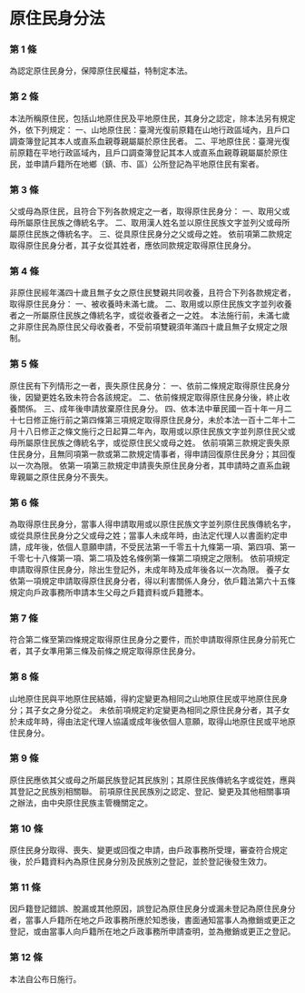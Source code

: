 # 原住民身分法

### 第 1 條

為認定原住民身分，保障原住民權益，特制定本法。

### 第 2 條

本法所稱原住民，包括山地原住民及平地原住民，其身分之認定，除本法另有規定外，依下列規定：
一、山地原住民：臺灣光復前原籍在山地行政區域內，且戶口調查簿登記其本人或直系血親尊親屬屬於原住民者。
二、平地原住民：臺灣光復前原籍在平地行政區域內，且戶口調查簿登記其本人或直系血親尊親屬屬於原住民，並申請戶籍所在地鄉（鎮、市、區）公所登記為平地原住民有案者。

### 第 3 條

父或母為原住民，且符合下列各款規定之一者，取得原住民身分：
一、取用父或母所屬原住民族之傳統名字。
二、取用漢人姓名並以原住民族文字並列父或母所屬原住民族之傳統名字。
三、從具原住民身分之父或母之姓。
依前項第二款規定取得原住民身分者，其子女從其姓者，應依同款規定取得原住民身分。

### 第 4 條

非原住民經年滿四十歲且無子女之原住民雙親共同收養，且符合下列各款規定者，取得原住民身分：
一、被收養時未滿七歲。
二、取用或以原住民族文字並列收養者之一所屬原住民族之傳統名字，或從收養者之一之姓。
本法施行前，未滿七歲之非原住民為原住民父母收養者，不受前項雙親須年滿四十歲且無子女規定之限制。

### 第 5 條

原住民有下列情形之一者，喪失原住民身分：
一、依前二條規定取得原住民身分後，因變更姓名致未符合各該規定。
二、依前條規定取得原住民身分後，終止收養關係。
三、成年後申請放棄原住民身分。
四、依本法中華民國一百十年一月二十七日修正施行前之第四條第三項規定取得原住民身分，未於本法一百十二年十二月十八日修正之條文施行之日起算二年內，取用或以原住民族文字並列原住民父或母所屬原住民族之傳統名字，或從原住民父或母之姓。
依前項第三款規定喪失原住民身分，且無同項第一款或第二款規定情事者，得申請回復原住民身分；其回復以一次為限。
依第一項第三款規定申請喪失原住民身分者，其申請時之直系血親卑親屬之原住民身分不喪失。

### 第 6 條

為取得原住民身分，當事人得申請取用或以原住民族文字並列原住民族傳統名字，或從具原住民身分之父或母之姓；當事人未成年時，由法定代理人以書面約定申請，成年後，依個人意願申請，不受民法第一千零五十九條第一項、第四項、第一千零七十八條第一項、第二項及姓名條例第一條第二項規定之限制。
依前項規定申請取得原住民身分，除出生登記外，未成年時及成年後各以一次為限。
養子女依第一項規定申請取得原住民身分者，得以利害關係人身分，依戶籍法第六十五條規定向戶政事務所申請本生父母之戶籍資料或戶籍謄本。

### 第 7 條

符合第二條至第四條規定取得原住民身分之要件，而於申請取得原住民身分前死亡者，其子女準用第三條及前條之規定取得原住民身分。

### 第 8 條

山地原住民與平地原住民結婚，得約定變更為相同之山地原住民或平地原住民身分；其子女之身分從之。
未依前項規定約定變更為相同之原住民身分者，其子女於未成年時，得由法定代理人協議或成年後依個人意願，取得山地原住民或平地原住民身分。

### 第 9 條

原住民應依其父或母之所屬民族登記其民族別；其原住民族傳統名字或從姓，應與其登記之民族別相關聯。
前項原住民民族別之認定、登記、變更及其他相關事項之辦法，由中央原住民族主管機關定之。

### 第 10 條

原住民身分取得、喪失、變更或回復之申請，由戶政事務所受理，審查符合規定後，於戶籍資料內為原住民身分別及民族別之登記，並於登記後發生效力。

### 第 11 條

因戶籍登記錯誤、脫漏或其他原因，誤登記為原住民身分或漏未登記為原住民身分者，當事人戶籍所在地之戶政事務所應於知悉後，書面通知當事人為撤銷或更正之登記，或由當事人向戶籍所在地之戶政事務所申請查明，並為撤銷或更正之登記。

### 第 12 條

本法自公布日施行。
